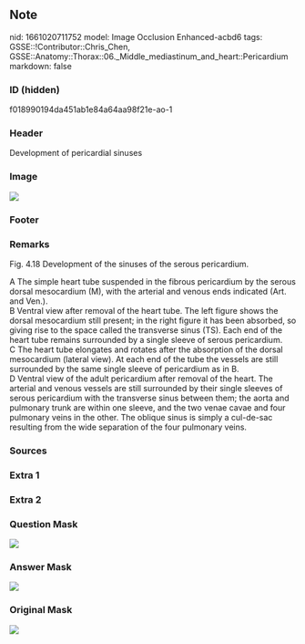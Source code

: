 ## Note
nid: 1661020711752
model: Image Occlusion Enhanced-acbd6
tags: GSSE::!Contributor::Chris_Chen, GSSE::Anatomy::Thorax::06._Middle_mediastinum_and_heart::Pericardium
markdown: false

### ID (hidden)
f018990194da451ab1e84a64aa98f21e-ao-1

### Header
Development of pericardial sinuses

### Image
<img src="tmplwrhcbmr.png">

### Footer


### Remarks
Fig. 4.18 Development of the sinuses of the serous pericardium.
<div>
  A The simple heart tube suspended in the fibrous pericardium by
  the serous dorsal mesocardium (M), with the arterial and venous
  ends indicated (Art. and Ven.).
</div>
<div>
  B Ventral view after removal of the heart tube. The left figure
  shows the dorsal mesocardium still present; in the right figure
  it has been absorbed, so giving rise to the space called the
  transverse sinus (TS). Each end of the heart tube remains
  surrounded by a single sleeve of serous pericardium.
</div>
<div>
  C The heart tube elongates and rotates after the absorption of
  the dorsal mesocardium (lateral view). At each end of the tube
  the vessels are still surrounded by the same single sleeve of
  pericardium as in B.
</div>
<div>
  D Ventral view of the adult pericardium after removal of the
  heart. The arterial and venous vessels are still surrounded by
  their single sleeves of serous pericardium with the transverse
  sinus between them; the aorta and pulmonary trunk are within one
  sleeve, and the two venae cavae and four pulmonary veins in the
  other. The oblique sinus is simply a cul-de-sac resulting from
  the wide separation of the four pulmonary veins.
</div>

### Sources


### Extra 1


### Extra 2


### Question Mask
<img src="f018990194da451ab1e84a64aa98f21e-ao-1-Q.svg">

### Answer Mask
<img src="f018990194da451ab1e84a64aa98f21e-ao-1-A.svg">

### Original Mask
<img src="f018990194da451ab1e84a64aa98f21e-ao-O.svg">
